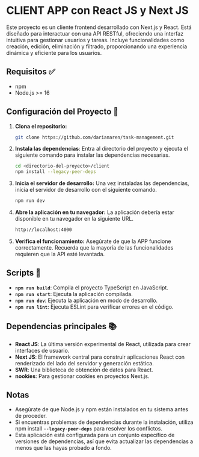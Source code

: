 # CLIENT APP con React JS y Next JS

Este proyecto es un cliente frontend desarrollado con Next.js y React. Está diseñado para interactuar con una API RESTful, ofreciendo una interfaz intuitiva para gestionar usuarios y tareas. Incluye funcionalidades como creación, edición, eliminación y filtrado, proporcionando una experiencia dinámica y eficiente para los usuarios.

## Requisitos ✅

- npm
- Node.js >= 16

## Configuración del Proyecto 🚀

1. **Clona el repositorio:**

   ```bash
   git clone https://github.com/darianaren/task-management.git
   ```

2. **Instala las dependencias**: Entra al directorio del proyecto y ejecuta el siguiente comando para instalar las dependencias necesarias.

   ```bash
   cd <directorio-del-proyecto>/client
   npm install --legacy-peer-deps
   ```

3. **Inicia el servidor de desarrollo:** Una vez instaladas las dependencias, inicia el servidor de desarrollo con el siguiente comando.

   ```bash
   npm run dev
   ```

4. **Abre la aplicación en tu navegador:** La aplicación debería estar disponible en tu navegador en la siguiente URL.

   ```bash
   http://localhost:4000
   ```

5. **Verifica el funcionamiento:** Asegúrate de que la APP funcione correctamente. Recuerda que la mayoría de las funcionalidades requieren que la API esté levantada.

## Scripts 📎

- **`npm run build`**: Compila el proyecto TypeScript en JavaScript.
- **`npm run start`**: Ejecuta la aplicación compilada.
- **`npm run dev`**: Ejecuta la aplicación en modo de desarrollo.
- **`npm run lint`**: Ejecuta ESLint para verificar errores en el código.

## Dependencias principales 📚

- **React JS**: La última versión experimental de React, utilizada para crear interfaces de usuario.
- **Next JS**: El framework central para construir aplicaciones React con renderizado del lado del servidor y generación estática.
- **SWR**: Una biblioteca de obtención de datos para React.
- **nookies**: Para gestionar cookies en proyectos Next.js.

## Notas

- Asegúrate de que Node.js y npm están instalados en tu sistema antes de proceder.
- Si encuentras problemas de dependencias durante la instalación, utiliza npm install **`--legacy-peer-deps`** para resolver los conflictos.
- Esta aplicación está configurada para un conjunto específico de versiones de dependencias, así que evita actualizar las dependencias a menos que las hayas probado a fondo.
